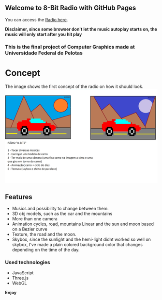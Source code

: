 ## Welcome to 8-Bit Radio with GitHub Pages

You can access the [Radio here](https://xlager.github.io/8-BitRadioJS-Three/8bitRadio/tree.html).

**Disclaimer, since some browser don't let the music autoplay starts on, the music will only start after you hit play**

### This is the final project of Computer Graphics made at Universidade Federal de Pelotas

# Concept
The image shows the first concept of the radio on how it should look.
![Storyboard](https://github.com/xlager/8-BitRadioJS-Three/blob/master/Storyboard%20CG.png?raw=true)

## Features
*  Musics and possibility to change between them.
*  3D obj models, such as the car and the mountains
*  More than one camera
*  Animation cycles, road, mountains Linear and the sun and moon based on a Bezier curve
*  Texture, the road and the moon.
*  Skybox, since the sunlight and the hemi-light didnt worked so well on skybox, I've made a plain colored background color that changes      depending on the time of the day.

### Used technologies
*  JavaScript
*  Three.js
*  WebGL

**Enjoy** 
